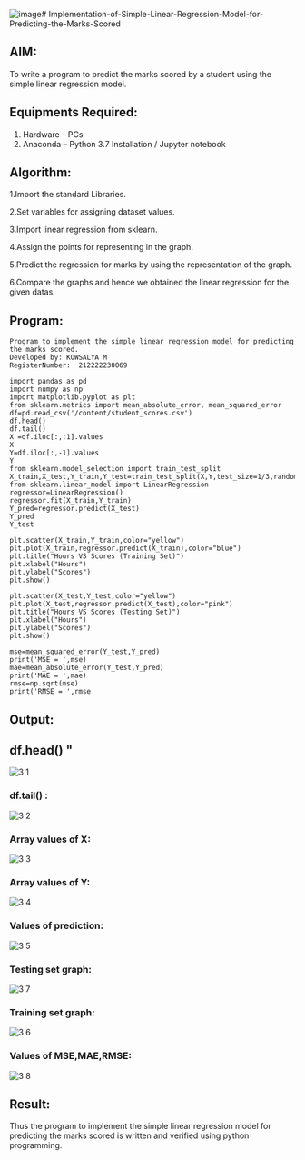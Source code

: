 ![image](https://github.com/Kowsalyasathya/Implementation-of-Simple-Linear-Regression-Model-for-Predicting-the-Marks-Scored/assets/118671457/2dbd9502-57e5-4dba-a628-9bd8fd465685)# Implementation-of-Simple-Linear-Regression-Model-for-Predicting-the-Marks-Scored

## AIM:
To write a program to predict the marks scored by a student using the simple linear regression model.

## Equipments Required:
1. Hardware – PCs
2. Anaconda – Python 3.7 Installation / Jupyter notebook

## Algorithm:
1.Import the standard Libraries.

2.Set variables for assigning dataset values.

3.Import linear regression from sklearn.

4.Assign the points for representing in the graph.

5.Predict the regression for marks by using the representation of the graph.

6.Compare the graphs and hence we obtained the linear regression for the given datas.

## Program:
```
Program to implement the simple linear regression model for predicting the marks scored.
Developed by: KOWSALYA M
RegisterNumber:  212222230069
```
```
import pandas as pd
import numpy as np
import matplotlib.pyplot as plt
from sklearn.metrics import mean_absolute_error, mean_squared_error
df=pd.read_csv('/content/student_scores.csv')
df.head()
df.tail()
X =df.iloc[:,:1].values
X
Y=df.iloc[:,-1].values
Y
from sklearn.model_selection import train_test_split
X_train,X_test,Y_train,Y_test=train_test_split(X,Y,test_size=1/3,random_state=0)
from sklearn.linear_model import LinearRegression
regressor=LinearRegression()
regressor.fit(X_train,Y_train)
Y_pred=regressor.predict(X_test)
Y_pred
Y_test

plt.scatter(X_train,Y_train,color="yellow")
plt.plot(X_train,regressor.predict(X_train),color="blue")
plt.title("Hours VS Scores (Training Set)")
plt.xlabel("Hours")
plt.ylabel("Scores")
plt.show()

plt.scatter(X_test,Y_test,color="yellow")
plt.plot(X_test,regressor.predict(X_test),color="pink")
plt.title("Hours VS Scores (Testing Set)")
plt.xlabel("Hours")
plt.ylabel("Scores")
plt.show()

mse=mean_squared_error(Y_test,Y_pred)
print('MSE = ',mse)
mae=mean_absolute_error(Y_test,Y_pred)
print('MAE = ',mae)
rmse=np.sqrt(mse)
print('RMSE = ',rmse
```
## Output:
## df.head() "
![3 1](https://github.com/Kowsalyasathya/Implementation-of-Simple-Linear-Regression-Model-for-Predicting-the-Marks-Scored/assets/118671457/5214d5e0-301d-4323-bea8-9fc23f6346d7)
### df.tail() :
![3 2](https://github.com/Kowsalyasathya/Implementation-of-Simple-Linear-Regression-Model-for-Predicting-the-Marks-Scored/assets/118671457/3553c266-e0cf-4a56-bdac-d75a1f40abdd)
### Array values of X:
![3 3](https://github.com/Kowsalyasathya/Implementation-of-Simple-Linear-Regression-Model-for-Predicting-the-Marks-Scored/assets/118671457/031e1e6d-2a02-45cf-a974-d0fe5f648121)
### Array values of Y:
![3 4](https://github.com/Kowsalyasathya/Implementation-of-Simple-Linear-Regression-Model-for-Predicting-the-Marks-Scored/assets/118671457/e56b869b-b006-48c3-9494-3c549f37382e)
### Values of prediction:
![3 5](https://github.com/Kowsalyasathya/Implementation-of-Simple-Linear-Regression-Model-for-Predicting-the-Marks-Scored/assets/118671457/8e98a514-1e9c-414e-8c92-42dd8eb1f6fb)
### Testing set graph:
![3 7](https://github.com/Kowsalyasathya/Implementation-of-Simple-Linear-Regression-Model-for-Predicting-the-Marks-Scored/assets/118671457/428d8e3c-d948-4798-99db-85192a9b3f89)
### Training set graph:
![3 6](https://github.com/Kowsalyasathya/Implementation-of-Simple-Linear-Regression-Model-for-Predicting-the-Marks-Scored/assets/118671457/a520ed70-1f26-4aed-a32f-6e1a12c626c9)

### Values of MSE,MAE,RMSE:
![3 8](https://github.com/Kowsalyasathya/Implementation-of-Simple-Linear-Regression-Model-for-Predicting-the-Marks-Scored/assets/118671457/6bff2ece-e83b-4137-8466-720d0542685f)



## Result:

Thus the program to implement the simple linear regression model for predicting the marks scored is written and verified using python programming.

